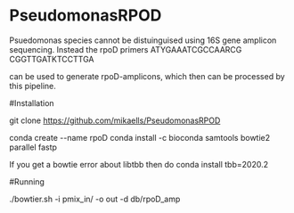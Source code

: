 # PseudomonasRPOD

Psuedomonas species cannot be distuinguised using 16S gene amplicon sequencing. Instead the rpoD primers 
ATYGAAATCGCCAARCG	
CGGTTGATKTCCTTGA	

can be used to generate rpoD-amplicons, which then can be processed by this pipeline.

#Installation

git clone https://github.com/mikaells/PseudomonasRPOD

conda create --name rpoD
conda install -c bioconda samtools bowtie2 parallel fastp

If you get a bowtie error about libtbb then do
conda install tbb=2020.2

#Running

./bowtier.sh -i pmix_in/ -o out -d db/rpoD_amp





